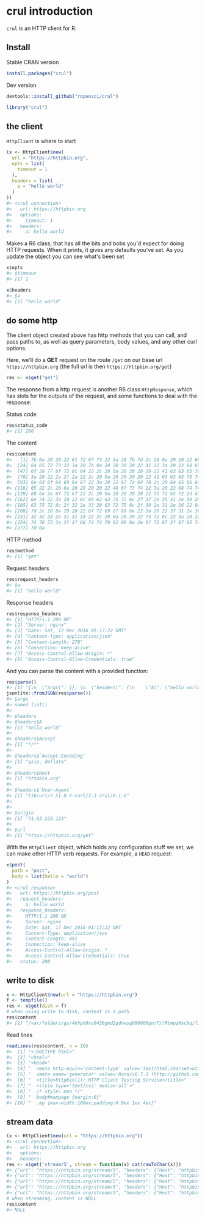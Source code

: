 <!--
%\VignetteEngine{knitr::knitr}
%\VignetteIndexEntry{crul introduction}
%\VignetteEncoding{UTF-8}
-->



crul introduction
=================

`crul` is an HTTP client for R.

## Install

Stable CRAN version


```r
install.packages("crul")
```

Dev version


```r
devtools::install_github("ropensci/crul")
```


```r
library("crul")
```

## the client

`HttpClient` is where to start


```r
(x <- HttpClient$new(
  url = "https://httpbin.org",
  opts = list(
    timeout = 1
  ),
  headers = list(
    a = "hello world"
  )
))
#> <crul connection> 
#>   url: https://httpbin.org
#>   options: 
#>     timeout: 1
#>   headers: 
#>     a: hello world
```

Makes a R6 class, that has all the bits and bobs you'd expect for doing HTTP
requests. When it prints, it gives any defaults you've set. As you update
the object you can see what's been set


```r
x$opts
#> $timeout
#> [1] 1
```


```r
x$headers
#> $a
#> [1] "hello world"
```

## do some http

The client object created above has http methods that you can call,
and pass paths to, as well as query parameters, body values, and any other
curl options.

Here, we'll do a __GET__ request on the route `/get` on our base url
`https://httpbin.org` (the full url is then `https://httpbin.org/get`)


```r
res <- x$get("get")
```

The response from a http request is another R6 class `HttpResponse`, which
has slots for the outputs of the request, and some functions to deal with
the response:

Status code


```r
res$status_code
#> [1] 200
```

The content


```r
res$content
#>   [1] 7b 0a 20 20 22 61 72 67 73 22 3a 20 7b 7d 2c 20 0a 20 20 22 68 65 61
#>  [24] 64 65 72 73 22 3a 20 7b 0a 20 20 20 20 22 41 22 3a 20 22 68 65 6c 6c
#>  [47] 6f 20 77 6f 72 6c 64 22 2c 20 0a 20 20 20 20 22 41 63 63 65 70 74 22
#>  [70] 3a 20 22 2a 2f 2a 22 2c 20 0a 20 20 20 20 22 41 63 63 65 70 74 2d 45
#>  [93] 6e 63 6f 64 69 6e 67 22 3a 20 22 67 7a 69 70 2c 20 64 65 66 6c 61 74
#> [116] 65 22 2c 20 0a 20 20 20 20 22 48 6f 73 74 22 3a 20 22 68 74 74 70 62
#> [139] 69 6e 2e 6f 72 67 22 2c 20 0a 20 20 20 20 22 55 73 65 72 2d 41 67 65
#> [162] 6e 74 22 3a 20 22 6c 69 62 63 75 72 6c 2f 37 2e 35 31 2e 30 20 72 2d
#> [185] 63 75 72 6c 2f 32 2e 33 20 63 72 75 6c 2f 30 2e 31 2e 36 22 0a 20 20
#> [208] 7d 2c 20 0a 20 20 22 6f 72 69 67 69 6e 22 3a 20 22 37 31 2e 36 33 2e
#> [231] 32 32 33 2e 31 31 33 22 2c 20 0a 20 20 22 75 72 6c 22 3a 20 22 68 74
#> [254] 74 70 73 3a 2f 2f 68 74 74 70 62 69 6e 2e 6f 72 67 2f 67 65 74 22 0a
#> [277] 7d 0a
```

HTTP method


```r
res$method
#> [1] "get"
```

Request headers


```r
res$request_headers
#> $a
#> [1] "hello world"
```

Response headers


```r
res$response_headers
#> [1] "HTTP/1.1 200 OK"                       
#> [2] "Server: nginx"                         
#> [3] "Date: Sat, 17 Dec 2016 01:17:22 GMT"   
#> [4] "Content-Type: application/json"        
#> [5] "Content-Length: 278"                   
#> [6] "Connection: keep-alive"                
#> [7] "Access-Control-Allow-Origin: *"        
#> [8] "Access-Control-Allow-Credentials: true"
```

And you can parse the content with a provided function:


```r
res$parse()
#> [1] "{\n  \"args\": {}, \n  \"headers\": {\n    \"A\": \"hello world\", \n    \"Accept\": \"*/*\", \n    \"Accept-Encoding\": \"gzip, deflate\", \n    \"Host\": \"httpbin.org\", \n    \"User-Agent\": \"libcurl/7.51.0 r-curl/2.3 crul/0.1.6\"\n  }, \n  \"origin\": \"71.63.223.113\", \n  \"url\": \"https://httpbin.org/get\"\n}\n"
jsonlite::fromJSON(res$parse())
#> $args
#> named list()
#> 
#> $headers
#> $headers$A
#> [1] "hello world"
#> 
#> $headers$Accept
#> [1] "*/*"
#> 
#> $headers$`Accept-Encoding`
#> [1] "gzip, deflate"
#> 
#> $headers$Host
#> [1] "httpbin.org"
#> 
#> $headers$`User-Agent`
#> [1] "libcurl/7.51.0 r-curl/2.3 crul/0.1.6"
#> 
#> 
#> $origin
#> [1] "71.63.223.113"
#> 
#> $url
#> [1] "https://httpbin.org/get"
```

With the `HttpClient` object, which holds any configuration stuff
we set, we can make other HTTP verb requests. For example, a `HEAD`
request:


```r
x$post(
  path = "post", 
  body = list(hello = "world")
)
#> <crul response> 
#>   url: https://httpbin.org/post
#>   request_headers: 
#>     a: hello world
#>   response_headers: 
#>     HTTP/1.1 200 OK
#>     Server: nginx
#>     Date: Sat, 17 Dec 2016 01:17:22 GMT
#>     Content-Type: application/json
#>     Content-Length: 491
#>     Connection: keep-alive
#>     Access-Control-Allow-Origin: *
#>     Access-Control-Allow-Credentials: true
#>   status: 200
```


## write to disk


```r
x <- HttpClient$new(url = "https://httpbin.org")
f <- tempfile()
res <- x$get(disk = f)
# when using write to disk, content is a path
res$content 
#> [1] "/var/folders/gs/4khph0xs0436gmd2gdnwsg080000gn/T//RtmpzMxcbq/file1446b173dd896"
```

Read lines


```r
readLines(res$content, n = 10)
#>  [1] "<!DOCTYPE html>"                                                                           
#>  [2] "<html>"                                                                                    
#>  [3] "<head>"                                                                                    
#>  [4] "  <meta http-equiv='content-type' value='text/html;charset=utf8'>"                         
#>  [5] "  <meta name='generator' value='Ronn/v0.7.3 (http://github.com/rtomayko/ronn/tree/0.7.3)'>"
#>  [6] "  <title>httpbin(1): HTTP Client Testing Service</title>"                                  
#>  [7] "  <style type='text/css' media='all'>"                                                     
#>  [8] "  /* style: man */"                                                                        
#>  [9] "  body#manpage {margin:0}"                                                                 
#> [10] "  .mp {max-width:100ex;padding:0 9ex 1ex 4ex}"
```

## stream data


```r
(x <- HttpClient$new(url = "https://httpbin.org"))
#> <crul connection> 
#>   url: https://httpbin.org
#>   options: 
#>   headers:
res <- x$get('stream/5', stream = function(x) cat(rawToChar(x)))
#> {"url": "https://httpbin.org/stream/5", "headers": {"Host": "httpbin.org", "Accept-Encoding": "gzip, deflate", "Accept": "*/*", "User-Agent": "libcurl/7.51.0 r-curl/2.3 crul/0.1.6"}, "args": {}, "id": 0, "origin": "71.63.223.113"}
#> {"url": "https://httpbin.org/stream/5", "headers": {"Host": "httpbin.org", "Accept-Encoding": "gzip, deflate", "Accept": "*/*", "User-Agent": "libcurl/7.51.0 r-curl/2.3 crul/0.1.6"}, "args": {}, "id": 1, "origin": "71.63.223.113"}
#> {"url": "https://httpbin.org/stream/5", "headers": {"Host": "httpbin.org", "Accept-Encoding": "gzip, deflate", "Accept": "*/*", "User-Agent": "libcurl/7.51.0 r-curl/2.3 crul/0.1.6"}, "args": {}, "id": 2, "origin": "71.63.223.113"}
#> {"url": "https://httpbin.org/stream/5", "headers": {"Host": "httpbin.org", "Accept-Encoding": "gzip, deflate", "Accept": "*/*", "User-Agent": "libcurl/7.51.0 r-curl/2.3 crul/0.1.6"}, "args": {}, "id": 3, "origin": "71.63.223.113"}
#> {"url": "https://httpbin.org/stream/5", "headers": {"Host": "httpbin.org", "Accept-Encoding": "gzip, deflate", "Accept": "*/*", "User-Agent": "libcurl/7.51.0 r-curl/2.3 crul/0.1.6"}, "args": {}, "id": 4, "origin": "71.63.223.113"}
# when streaming, content is NULL
res$content 
#> NULL
```
